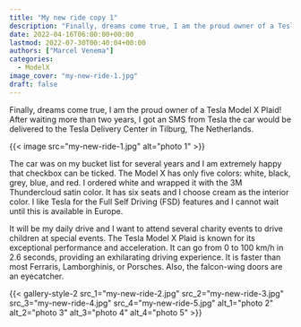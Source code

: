 ```yaml
---
title: "My new ride copy 1"
description: "Finally, dreams come true, I am the proud owner of a Tesla Model X Plaid! After waiting more than two years, I got an SMS from Tesla the car would be delivered to the Tesla Delivery Center in Tilburg, The Netherlands.The car was on my bucket list for several years and I am extremely happy that checkbox can be ticked.  The Model X has only five colors: white, black, grey, blue, and red. I ordered white and wrapped it with the 3M Thundercloud satin color.  It has six seats and I choose cream as th"
date: 2022-04-16T06:00:00+00:00
lastmod: 2022-07-30T00:40:04+00:00
authors: ["Marcel Venema"]
categories:
  - ModelX
image_cover: "my-new-ride-1.jpg"
draft: false
---
```


Finally, dreams come true, I am the proud owner of a Tesla Model X Plaid! After waiting more than two years, I got an SMS from Tesla the car would be delivered to the Tesla Delivery Center in Tilburg, The Netherlands.

{{< image src="my-new-ride-1.jpg" alt="photo 1" >}}

The car was on my bucket list for several years and I am extremely happy that checkbox can be ticked. The Model X has only five colors: white, black, grey, blue, and red. I ordered white and wrapped it with the 3M Thundercloud satin color. It has six seats and I choose cream as the interior color. I like Tesla for the Full Self Driving (FSD) features and I cannot wait until this is available in Europe.

It will be my daily drive and I want to attend several charity events to drive children at special events. The Tesla Model X Plaid is known for its exceptional performance and acceleration. It can go from 0 to 100 km/h in 2.6 seconds, providing an exhilarating driving experience. It is faster than most Ferraris, Lamborghinis, or Porsches. Also, the falcon-wing doors are an eyecatcher.

{{< gallery-style-2 
src_1="my-new-ride-2.jpg" 
src_2="my-new-ride-3.jpg" 
src_3="my-new-ride-4.jpg" 
src_4="my-new-ride-5.jpg" 
alt_1="photo 2" 
alt_2="photo 3" 
alt_3="photo 4" 
alt_4="photo 5" >}}
